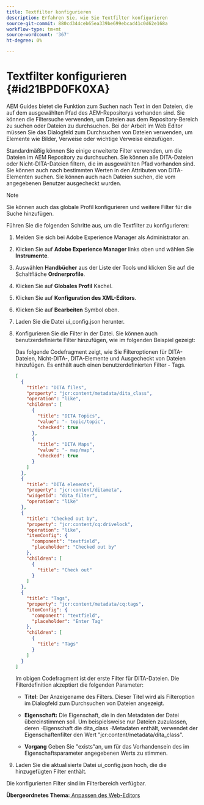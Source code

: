 ```yaml
---
title: Textfilter konfigurieren
description: Erfahren Sie, wie Sie Textfilter konfigurieren
source-git-commit: 880cd344ceb65ea339be699ebcad41c0d62e168a
workflow-type: tm+mt
source-wordcount: '367'
ht-degree: 0%

---
```


# Textfilter konfigurieren {#id21BPD0FK0XA}

AEM Guides bietet die Funktion zum Suchen nach Text in den Dateien, die auf dem ausgewählten Pfad des AEM-Repositorys vorhanden sind. Sie können die Filtersuche verwenden, um Dateien aus dem Repository-Bereich zu suchen oder Dateien zu durchsuchen. Bei der Arbeit im Web Editor müssen Sie das Dialogfeld zum Durchsuchen von Dateien verwenden, um Elemente wie Bilder, Verweise oder wichtige Verweise einzufügen.

Standardmäßig können Sie einige erweiterte Filter verwenden, um die Dateien im AEM Repository zu durchsuchen. Sie können alle DITA-Dateien oder Nicht-DITA-Dateien filtern, die im ausgewählten Pfad vorhanden sind. Sie können auch nach bestimmten Werten in den Attributen von DITA-Elementen suchen. Sie können auch nach Dateien suchen, die vom angegebenen Benutzer ausgecheckt wurden.

>[!NOTE]
>
> Sie können auch das globale Profil konfigurieren und weitere Filter für die Suche hinzufügen.

Führen Sie die folgenden Schritte aus, um die Textfilter zu konfigurieren:

1. Melden Sie sich bei Adobe Experience Manager als Administrator an.
1. Klicken Sie auf **Adobe Experience Manager** links oben und wählen Sie **Instrumente**.
1. Auswählen **Handbücher** aus der Liste der Tools und klicken Sie auf die Schaltfläche **Ordnerprofile**.
1. Klicken Sie auf **Globales Profil** Kachel.
1. Klicken Sie auf **Konfiguration des XML-Editors**.
1. Klicken Sie auf **Bearbeiten** Symbol oben.
1. Laden Sie die Datei ui\_config.json herunter.
1. Konfigurieren Sie die Filter in der Datei. Sie können auch benutzerdefinierte Filter hinzufügen, wie im folgenden Beispiel gezeigt:

   Das folgende Codefragment zeigt, wie Sie Filteroptionen für DITA-Dateien, Nicht-DITA-, DITA-Elemente und Ausgecheckt von Dateien hinzufügen. Es enthält auch einen benutzerdefinierten Filter - Tags.

   ```json
   [
     {
       "title": "DITA files",
       "property": "jcr:content/metadata/dita_class",
       "operation": "like",
       "children": [
         {
           "title": "DITA Topics",
           "value": "- topic/topic",
           "checked": true
         },
         {
           "title": "DITA Maps",
           "value": "- map/map",
           "checked": true
         }
       ]
     },
     {
       "title": "DITA elements",
       "property": "jcr:content/ditameta",
       "widgetId": "dita_filter",
       "operation": "like"
     },
     {
       "title": "Checked out by",
       "property": "jcr:content/cq:drivelock",
       "operation": "like",
       "itemConfig": {
         "component": "textfield",
         "placeholder": "Checked out by"
       },
       "children": [
         {
           "title": "Check out"
         }
       ]
     },
     {
       "title": "Tags",
       "property": "jcr:content/metadata/cq:tags",
       "itemConfig": {
         "component": "textfield",
         "placeholder": "Enter Tag"
       },
       "children": [
         {
           "title": "Tags"
         }
       ]
     }
   ]
   ```

   Im obigen Codefragment ist der erste Filter für DITA-Dateien. Die Filterdefinition akzeptiert die folgenden Parameter:

   - **Titel:** Der Anzeigename des Filters. Dieser Titel wird als Filteroption im Dialogfeld zum Durchsuchen von Dateien angezeigt.

   - **Eigenschaft:** Die Eigenschaft, die in den Metadaten der Datei übereinstimmen soll. Um beispielsweise nur Dateien zuzulassen, deren -Eigenschaft die dita\_class -Metadaten enthält, verwendet der Eigenschaftenfilter den Wert &quot;jcr:content/metadata/dita\_class&quot;.

   - **Vorgang** Geben Sie &quot;exists&quot;an, um für das Vorhandensein des im Eigenschaftsparameter angegebenen Werts zu stimmen.

1. Laden Sie die aktualisierte Datei ui\_config.json hoch, die die hinzugefügten Filter enthält.

Die konfigurierten Filter sind im Filterbereich verfügbar.

**Übergeordnetes Thema:**[ Anpassen des Web-Editors](conf-web-editor.md)
